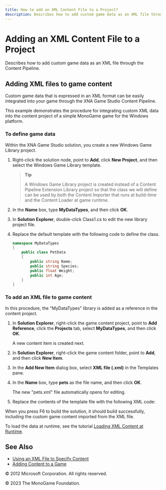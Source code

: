 ```yaml
---
title: How to add an XML Content File to a Project?
description: Describes how to add custom game data as an XML file through the Content Pipeline.
---
```


# Adding an XML Content File to a Project

Describes how to add custom game data as an XML file through the Content Pipeline.

## Adding XML files to game content

Custom game data that is expressed in an XML format can be easily integrated into your game through the XNA Game Studio Content Pipeline.

This example demonstrates the procedure for integrating custom XML data into the content project of a simple MonoGame game for the Windows platform.

### To define game data

Within the XNA Game Studio solution, you create a new Windows Game Library project.

1. Right-click the solution node, point to **Add**, click **New Project**, and then select the Windows Game Library template.

    > **Tip**
    >
    > A Windows Game Library project is created instead of a Content Pipeline Extension Library project so that the class we will define can be used by both the Content Importer that runs at build-time and the Content Loader at game runtime.

2. In the **Name** box, type **MyDataTypes**, and then click **OK**.

3. In **Solution Explorer**, double-click Class1.cs to edit the new library project file.

4. Replace the default template with the following code to define the class.

    ```csharp
    namespace MyDataTypes
    {
        public class PetData
        {
            public string Name;
            public string Species;
            public float Weight;
            public int Age;
        }
    }
    ```

### To add an XML file to game content

In this procedure, the "MyDataTypes" library is added as a reference in the content project.

1. In **Solution Explorer**, right-click the game content project, point to **Add Reference**, click the **Projects** tab, select **MyDataTypes**, and then click **OK**.

    A new content item is created next.

2. In **Solution Explorer**, right-click the game content folder, point to **Add**, and then click **New Item**.

3. In the **Add New Item** dialog box, select **XML file (.xml)** in the Templates pane.

4. In the **Name** box, type **pets** as the file name, and then click **OK**.

    The new "pets.xml" file automatically opens for editing.

5. Replace the contents of the template file with the following XML code:

When you press F6 to build the solution, it should build successfully, including the custom game content imported from the XML file.

To load the data at runtime, see the tutorial [Loading XML Content at Runtime](HowTo_Load_XML.md).

## See Also

- [Using an XML File to Specify Content](HowTo_UseCustomXML.md)  
- [Adding Content to a Game](HowTo_GameContent_Add.md)  

© 2012 Microsoft Corporation. All rights reserved.  

© 2023 The MonoGame Foundation.
